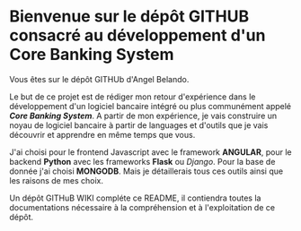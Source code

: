 # Bienvenue sur le dépôt GITHUB consacré au développement d'un Core Banking System

Vous êtes sur le dépôt GITHUb d'Angel Belando.

Le but de ce projet est de rédiger mon retour d'expérience dans le développement d'un logiciel bancaire intégré ou plus communément appelé ***Core Banking System***. 
A partir de mon expérience, je vais construire un noyau de logiciel bancaire à partir de languages et d'outils que je vais découvrir et apprendre en même temps que vous.

J'ai choisi pour le frontend Javascript avec le framework **ANGULAR**, pour le backend **Python** avec les frameworks **Flask** ou *Django*. 
Pour la base de donnée j'ai choisi **MONGODB**.
Mais je détaillerais tous ces outils ainsi que les raisons de mes choix.

Un dépôt GITHuB WIKI compléte ce README, il contiendra toutes la documentations nécessaire à la compréhension et à l'exploitation de ce dépôt.
